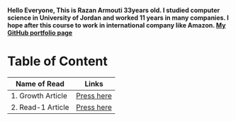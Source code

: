 **Hello Everyone, This is Razan Armouti 33years old. I studied computer science in University of Jordan and worked 11 years in many companies. I hope after this course to work in international company like Amazon. 
[My GitHub portfolio page](https://github.com/RazanArmouti)**

# Table of Content

Name of Read | Links
------------ | -------------
1. Growth Article | [Press here](https://razanarmouti.github.io/reading-notes/growthMindset)
2. Read-1 Article | [Press here](https://razanarmouti.github.io/reading-notes/Read-01)


